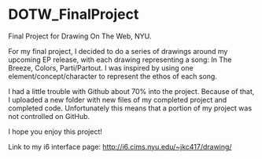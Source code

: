 # DOTW_FinalProject
Final Project for Drawing On The Web, NYU.

For my final project, I decided to do a series of drawings around my upcoming EP release, with each drawing representing a song: In The Breeze, Colors, Parti/Partout. I was inspired by using one element/concept/character to represent the ethos of each song.

I had a little trouble with Github about 70% into the project. Because of that, I uploaded a new folder with new files of my completed project and completed code. Unfortunately this means that a portion of my project was not controlled on GitHub.

I hope you enjoy this project!

Link to my i6 interface page: http://i6.cims.nyu.edu/~jkc417/drawing/
